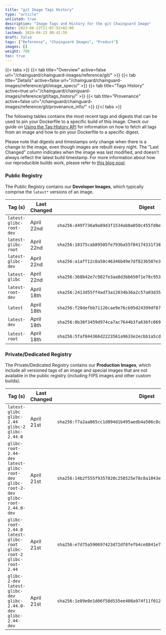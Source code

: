 ```yaml
---
title: "git Image Tags History"
type: "article"
unlisted: true
description: "Image Tags and History for the git Chainguard Image"
date: 2023-06-22T11:07:52+02:00
lastmod: 2024-04-23 00:42:59
draft: false
tags: ["Reference", "Chainguard Images", "Product"]
images: []
weight: 700
toc: true
---
```


{{< tabs >}}
{{< tab title="Overview" active=false url="/chainguard/chainguard-images/reference/git/" >}}
{{< tab title="Details" active=false url="/chainguard/chainguard-images/reference/git/image_specs/" >}}
{{< tab title="Tags History" active=true url="/chainguard/chainguard-images/reference/git/tags_history/" >}}
{{< tab title="Provenance" active=false url="/chainguard/chainguard-images/reference/git/provenance_info/" >}}
{{</ tabs >}}

The following tables contains the most recent tags and digests that can be used to pin your Dockerfile to a specific build of this image. Check our guide on [Using the Tag History API](/chainguard/chainguard-images/using-the-tag-history-api/) for information on how to fetch all tags from an image and how to pin your Dockerfile to a specific digest.

Please note that digests and timestamps only change when there is a change to the image, even though images are rebuilt every night. The "Last Changed" column indicates when the image was last modified, and doesn't always reflect the latest build timestamp. For more information about how our reproducible builds work, please refer to [this blog post](https://www.chainguard.dev/unchained/reproducing-chainguards-reproducible-image-builds).

### Public Registry
The Public Registry contains our **Developer Images**, which typically comprise the `latest*` versions of an image.

| Tag (s)                  | Last Changed | Digest                                                                    |
|--------------------------|--------------|---------------------------------------------------------------------------|
|  `latest-glibc-root-dev` | April 22nd   | `sha256:d49f736a9a89d3f1534ab0a050c455fd0e54ce5bc5cbbb7c3879cafd7cc751bd` |
|  `latest-glibc-root`     | April 22nd   | `sha256:18375cab89505fe793ba55f84174331f383c2127a549318a206b376556add0f3` |
|  `latest-glibc-dev`      | April 22nd   | `sha256:a1aff12c0a50c46346b49e7df823b507e36b5c463d1e262b41c8b5a4ec272015` |
|  `latest-glibc`          | April 22nd   | `sha256:368b42e7c9827e3aa8d3bb650f1e78c9530f564aeeb78952ab7663f126d9789e` |
|  `latest-root-dev`       | April 18th   | `sha256:2413d55ff4ad73a12034b36a2c57a03d3508674d6bf072a8b790530f4211a909` |
|  `latest`                | April 18th   | `sha256:f20defbb71126cae9e76cb95d24399df877b4fe62476525c0e67b05c0206b51d` |
|  `latest-dev`            | April 18th   | `sha256:0b30f3459d974ca7ac7644b3fa636fc069af55a400869a7a3fc274761147e7dc` |
|  `latest-root`           | April 18th   | `sha256:5faf844366d2223561a9633e2ecbb1a5cde8f8d716078d579c666ff734fd52a3` |


### Private/Dedicated Registry
The Private/Dedicated Registry contains our **Production Images**, which include all versioned tags of an image and special images that are not available in the public registry (including FIPS images and other custom builds).

| Tag (s)                                                                                   | Last Changed | Digest                                                                    |
|-------------------------------------------------------------------------------------------|--------------|---------------------------------------------------------------------------|
|  `latest-glibc` `glibc-2.44` `glibc-2` `glibc-2.44.0`                                     | April 21st   | `sha256:f7a2aa865cc1d894d1b495aedb4a506c8c3beb6bb2aff6e674b095212b67dfd8` |
|  `glibc-root-2.44-dev` `latest-glibc-root-dev` `glibc-root-2-dev` `glibc-root-2.44.0-dev` | April 21st   | `sha256:14b2f555f9357820c258525e78c8a1043e2b3cfeb5cd65c90f5b42c10277bd7b` |
|  `glibc-root-2.44.0` `latest-glibc-root` `glibc-root-2` `glibc-root-2.44`                 | April 21st   | `sha256:e7d75a590697423d72df8fefb4ce8841e7b38cc89c7804f404dae9b3b7b0b11b` |
|  `glibc-2-dev` `latest-glibc-dev` `glibc-2.44.0-dev` `glibc-2.44-dev`                     | April 21st   | `sha256:1e89e0e1d06f58d535ee408a974f11f01233d776fe743188775cd36fb2532d58` |

